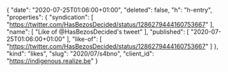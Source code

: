 {
  "date": "2020-07-25T01:06:00+01:00",
  "deleted": false,
  "h": "h-entry",
  "properties": {
    "syndication": [
      "https://twitter.com/HasBezosDecided/status/1286279444160753667"
    ],
    "name": [
      "Like of @HasBezosDecided's tweet"
    ],
    "published": [
      "2020-07-25T01:06:00+01:00"
    ],
    "like-of": [
      "https://twitter.com/HasBezosDecided/status/1286279444160753667"
    ]
  },
  "kind": "likes",
  "slug": "2020/07/s4bno",
  "client_id": "https://indigenous.realize.be"
}
